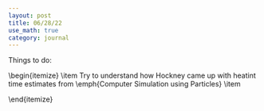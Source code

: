 ```yaml
---
layout: post
title: 06/28/22
use_math: true
category: journal
---
```


Things to do: 

\begin{itemize}
\item Try to understand how Hockney came up with heatint time estimates from \emph{Computer Simulation using Particles}
\item 

\end{itemize}
    
